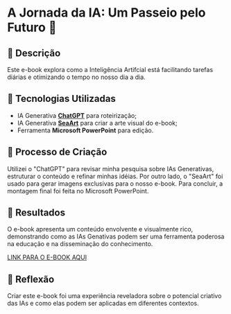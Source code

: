 # A Jornada da IA: Um Passeio pelo Futuro 🌌

## 📒 Descrição
Este e-book explora como a Inteligência Artifcial está facilitando tarefas diárias e otimizando o tempo no nosso dia a dia.

## 🤖 Tecnologias Utilizadas
- IA Generativa **[ChatGPT](https://chat.openai.com)** para roteirização;
- IA Generativa **[SeaArt](https://www.seaart.ai/)** para criar a arte visual do e-book;
- Ferramenta **Microsoft PowerPoint** para edição.

## 🧐 Processo de Criação
Utilizei o "ChatGPT" para revisar minha pesquisa sobre IAs Generativas, estruturar o conteúdo e refinar minhas idéias. Por outro lado, o "SeaArt" foi usado para gerar imagens exclusivas para o nosso e-book. Para concluir, a montagem final foi feita no Microsoft PowerPoint.

## 🚀 Resultados
O e-book apresenta um conteúdo envolvente e visualmente rico, demonstrando como as IAs Genativas podem ser uma ferramenta poderosa na educação e na disseminação do conhecimento.

[LINK PARA O E-BOOK AQUI](exemplos/e-book/output/)

## 💭 Reflexão
Criar este e-book foi uma experiência reveladora sobre o potencial criativo das IAs e como elas podem ser aplicadas em diferentes contextos.
